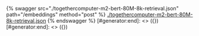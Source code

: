 [#generator:start]: <> ({ "template": "openapi" })
[#generator:start]: <> ({ "template": "openapi" })
{% swagger src="./togethercomputer-m2-bert-80M-8k-retrieval.json" path="/embeddings" method="post" %}
[./togethercomputer-m2-bert-80M-8k-retrieval.json](./togethercomputer-m2-bert-80M-8k-retrieval.json)
{% endswagger %}
[#generator:end]: <> ({})
[#generator:end]: <> ({})